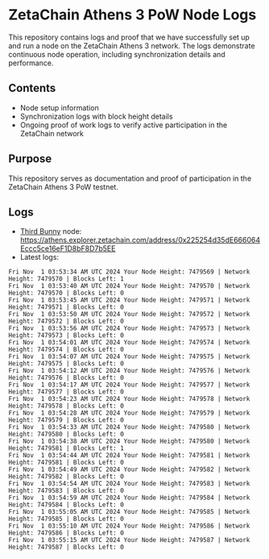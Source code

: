 # ZetaChain Athens 3 PoW Node Logs
This repository contains logs and proof that we have successfully set up and run a node on the ZetaChain Athens 3 network. The logs demonstrate continuous node operation, including synchronization details and performance.

## Contents
- Node setup information
- Synchronization logs with block height details
- Ongoing proof of work logs to verify active participation in the ZetaChain network

## Purpose
This repository serves as documentation and proof of participation in the ZetaChain Athens 3 PoW testnet.

## Logs

- [Third Bunny](https://thirdbunny.xyz/) node: https://athens.explorer.zetachain.com/address/0x225254d35dE666064Eccc5ce16eF1D8bF8D7b5EE
- Latest logs:
```
Fri Nov  1 03:53:34 AM UTC 2024 Your Node Height: 7479569 | Network Height: 7479570 | Blocks Left: 1
Fri Nov  1 03:53:40 AM UTC 2024 Your Node Height: 7479570 | Network Height: 7479570 | Blocks Left: 0
Fri Nov  1 03:53:45 AM UTC 2024 Your Node Height: 7479571 | Network Height: 7479571 | Blocks Left: 0
Fri Nov  1 03:53:50 AM UTC 2024 Your Node Height: 7479572 | Network Height: 7479572 | Blocks Left: 0
Fri Nov  1 03:53:56 AM UTC 2024 Your Node Height: 7479573 | Network Height: 7479573 | Blocks Left: 0
Fri Nov  1 03:54:01 AM UTC 2024 Your Node Height: 7479574 | Network Height: 7479574 | Blocks Left: 0
Fri Nov  1 03:54:07 AM UTC 2024 Your Node Height: 7479575 | Network Height: 7479575 | Blocks Left: 0
Fri Nov  1 03:54:12 AM UTC 2024 Your Node Height: 7479576 | Network Height: 7479576 | Blocks Left: 0
Fri Nov  1 03:54:17 AM UTC 2024 Your Node Height: 7479577 | Network Height: 7479577 | Blocks Left: 0
Fri Nov  1 03:54:23 AM UTC 2024 Your Node Height: 7479578 | Network Height: 7479578 | Blocks Left: 0
Fri Nov  1 03:54:28 AM UTC 2024 Your Node Height: 7479579 | Network Height: 7479579 | Blocks Left: 0
Fri Nov  1 03:54:33 AM UTC 2024 Your Node Height: 7479580 | Network Height: 7479580 | Blocks Left: 0
Fri Nov  1 03:54:38 AM UTC 2024 Your Node Height: 7479580 | Network Height: 7479581 | Blocks Left: 1
Fri Nov  1 03:54:44 AM UTC 2024 Your Node Height: 7479581 | Network Height: 7479581 | Blocks Left: 0
Fri Nov  1 03:54:49 AM UTC 2024 Your Node Height: 7479582 | Network Height: 7479582 | Blocks Left: 0
Fri Nov  1 03:54:54 AM UTC 2024 Your Node Height: 7479583 | Network Height: 7479583 | Blocks Left: 0
Fri Nov  1 03:54:59 AM UTC 2024 Your Node Height: 7479584 | Network Height: 7479584 | Blocks Left: 0
Fri Nov  1 03:55:05 AM UTC 2024 Your Node Height: 7479585 | Network Height: 7479585 | Blocks Left: 0
Fri Nov  1 03:55:10 AM UTC 2024 Your Node Height: 7479586 | Network Height: 7479586 | Blocks Left: 0
Fri Nov  1 03:55:15 AM UTC 2024 Your Node Height: 7479587 | Network Height: 7479587 | Blocks Left: 0
```

